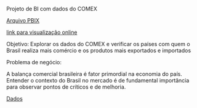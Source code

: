 Projeto de BI com dados do COMEX

[Arquivo PBIX](https://1drv.ms/u/s!AmOCIYdVhZGmhPZuJsN8a38Cc9_wAQ?e=IBawIn)

[link para visualização online](https://app.powerbi.com/view?r=eyJrIjoiNzg3ZTM2NjAtZjIxNy00NGY0LWE0NTMtYjU5OTlkYzAzNjBhIiwidCI6Ijk5N2I2Y2U2LTFlNTktNDJhNC1hNWMwLWNjZDQ0MmMwYmZmNSJ9)

Objetivo: Explorar os dados do COMEX e verificar os países com quem o Brasil realiza mais comércio e os produtos mais exportados e importados

Problema de negócio:

A balança comercial brasileira é fator primordial na economia do país. Entender o contexto do Brasil no mercado é de fundamental importância para observar pontos de críticos e de melhoria.


[Dados](https://www.gov.br/mdic/pt-br/assuntos/comercio-exterior/estatisticas/base-de-dados-bruta)


